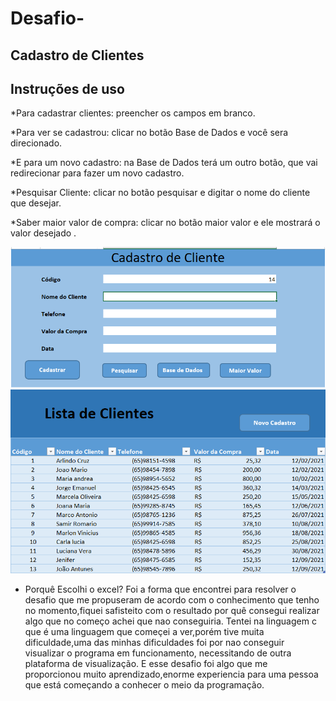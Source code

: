 # Desafio-
## Cadastro de Clientes

## Instruções de uso 

*Para  cadastrar clientes: preencher os campos em branco.

*Para ver se cadastrou: clicar no botão  Base de Dados e você sera direcionado.

*E para um novo cadastro: na Base de Dados  terá um outro botão, que vai redirecionar para fazer um novo cadastro.

*Pesquisar Cliente: clicar no botão pesquisar e  digitar o nome do cliente que desejar.

*Saber maior valor de compra: clicar no botão maior valor e ele mostrará o valor desejado .




 <img src="https://github.com/eduardocorreialira/Desafio-/blob/main/Imagem%20cadastro.png"/>
  
 <img src="https://github.com/eduardocorreialira/Desafio-/blob/main/imagem%20BD.png"/>
 
* Porquê Escolhi o excel?
Foi a forma que encontrei para resolver o desafio que me propuseram de acordo com o conhecimento que tenho no momento,fiquei safisteito com o resultado por quê consegui realizar algo que no começo achei que nao conseguiria. 
Tentei na linguagem c que é uma linguagem que começei a ver,porém tive muita dificuldade,uma das minhas dificuldades foi por nao conseguir visualizar o programa em funcionamento, necessitando de outra plataforma de visualização. 
E esse desafio foi algo que me proporcionou muito aprendizado,enorme experiencia para uma pessoa que está começando a conhecer o meio da programação.
